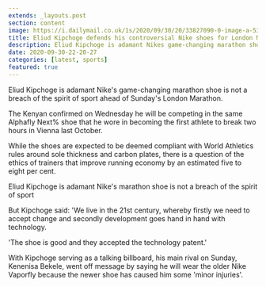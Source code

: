 ```yaml
---
extends: _layouts.post
section: content
image: https://i.dailymail.co.uk/1s/2020/09/30/20/33827090-0-image-a-53_1601494236085.jpg 
title: Eliud Kipchoge defends his controversial Nike shoes for London Marathon   
description: Eliud Kipchoge is adamant Nikes game-changing marathon shoe is not a breach of the spirit of sport ahead of Sundays London Marathon. 
date: 2020-09-30-22-20-27 
categories: [latest, sports] 
featured: true 
--- 
```

Eliud Kipchoge is adamant Nike's game-changing marathon shoe is not a breach of the spirit of sport ahead of Sunday's London Marathon.

The Kenyan confirmed on Wednesday he will be competing in the same Alphafly Next% shoe that he wore in becoming the first athlete to break two hours in Vienna last October. 

While the shoes are expected to be deemed compliant with World Athletics rules around sole thickness and carbon plates, there is a question of the ethics of trainers that improve running economy by an estimated five to eight per cent.

Eliud Kipchoge is adamant Nike's marathon shoe is not a breach of the spirit of sport

But Kipchoge said: 'We live in the 21st century, whereby firstly we need to accept change and secondly development goes hand in hand with technology. 

'The shoe is good and they accepted the technology patent.' 

With Kipchoge serving as a talking billboard, his main rival on Sunday, Kenenisa Bekele, went off message by saying he will wear the older Nike Vaporfly because the newer shoe has caused him some 'minor injuries'.

